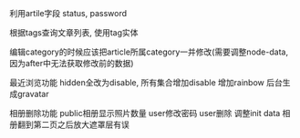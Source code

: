 利用artile字段 status, password

根据tags查询文章列表, 使用tag实体

编辑category的时候应该把article所属category一并修改(需要调整node-data, 因为after中无法获取修改前的数据)

最近浏览功能
hidden全改为disable, 所有集合增加disable
增加rainbow
后台生成gravatar

相册删除功能
public相册显示照片数量
user修改密码
user删除
调整init data
相册翻到第二页之后放大遮罩层有误
